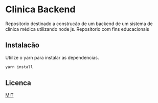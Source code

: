 # Clinica Backend

Repositorio destinado a construcão de um backend de um sistema de clínica médica utilizando node js.
Repositorio com fins educacionais 

## Instalacão

Utiilze o yarn para instalar as dependencias.

```bash
yarn install
```
 
## Licenca
[MIT](https://choosealicense.com/licenses/mit/)